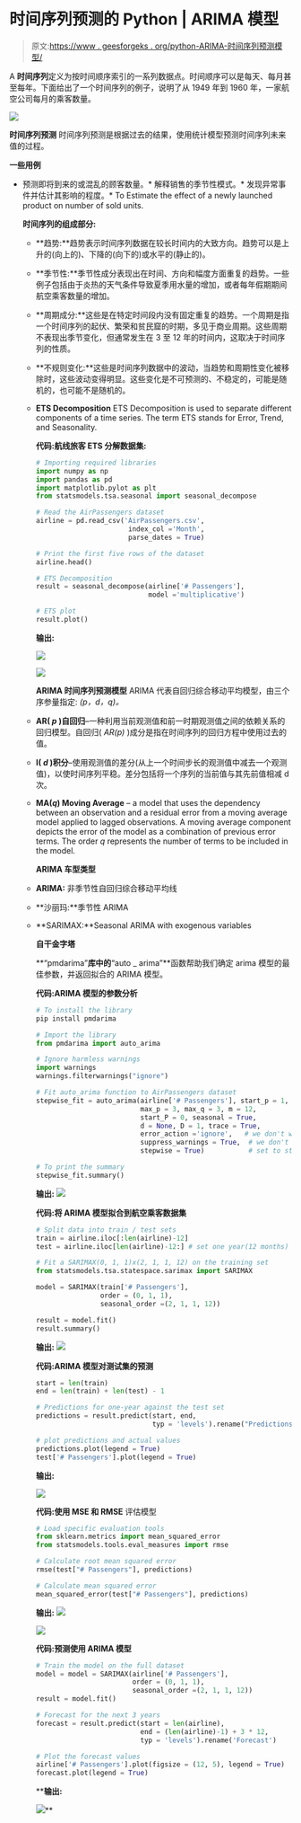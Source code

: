 # 时间序列预测的 Python | ARIMA 模型

> 原文:[https://www . geesforgeks . org/python-ARIMA-时间序列预测模型/](https://www.geeksforgeeks.org/python-arima-model-for-time-series-forecasting/)

A **时间序列**定义为按时间顺序索引的一系列数据点。时间顺序可以是每天、每月甚至每年。下面给出了一个时间序列的例子，说明了从 1949 年到 1960 年，一家航空公司每月的乘客数量。

![](img/bc2f68f6417896bb83db22b33ac2a612.png)

**时间序列预测**
时间序列预测是根据过去的结果，使用统计模型预测时间序列未来值的过程。

**一些用例**

*   预测即将到来的或混乱的顾客数量。*   解释销售的季节性模式。*   发现异常事件并估计其影响的程度。*   To Estimate the effect of a newly launched product on number of sold units.

    **时间序列的组成部分:**

    *   **趋势:**趋势表示时间序列数据在较长时间内的大致方向。趋势可以是上升的(向上的)、下降的(向下的)或水平的(静止的)。
    *   **季节性:**季节性成分表现出在时间、方向和幅度方面重复的趋势。一些例子包括由于炎热的天气条件导致夏季用水量的增加，或者每年假期期间航空乘客数量的增加。
    *   **周期成分:**这些是在特定时间段内没有固定重复的趋势。一个周期是指一个时间序列的起伏、繁荣和贫民窟的时期，多见于商业周期。这些周期不表现出季节变化，但通常发生在 3 至 12 年的时间内，这取决于时间序列的性质。
    *   **不规则变化:**这些是时间序列数据中的波动，当趋势和周期性变化被移除时，这些波动变得明显。这些变化是不可预测的、不稳定的，可能是随机的，也可能不是随机的。
    *   **ETS Decomposition**
        ETS Decomposition is used to separate different components of a time series. The term ETS stands for Error, Trend, and Seasonality.

        **代码:航线旅客 ETS 分解数据集:**

        ```py
        # Importing required libraries
        import numpy as np
        import pandas as pd
        import matplotlib.pylot as plt
        from statsmodels.tsa.seasonal import seasonal_decompose

        # Read the AirPassengers dataset
        airline = pd.read_csv('AirPassengers.csv',
                               index_col ='Month',
                               parse_dates = True)

        # Print the first five rows of the dataset
        airline.head()

        # ETS Decomposition
        result = seasonal_decompose(airline['# Passengers'], 
                                    model ='multiplicative')

        # ETS plot 
        result.plot()
        ```

        **输出:**

        ![](img/11775cbb98e4986033b5c2983554168c.png)

        ![](img/a14daea54d31388e4d802ebc1e13d0fc.png)

        **ARIMA 时间序列预测模型**
        ARIMA 代表自回归综合移动平均模型，由三个序参量指定: *(p，d，q)。*

    *   **AR( *p* )自回归**–一种利用当前观测值和前一时期观测值之间的依赖关系的回归模型。自回归( *AR(p)* )成分是指在时间序列的回归方程中使用过去的值。
    *   **I( *d* )积分**–使用观测值的差分(从上一个时间步长的观测值中减去一个观测值)，以使时间序列平稳。差分包括将一个序列的当前值与其先前值相减 d 次。
    *   **MA(*q*) Moving Average** – a model that uses the dependency between an observation and a residual error from a moving average model applied to lagged observations. A moving average component depicts the error of the model as a combination of previous error terms. The order *q* represents the number of terms to be included in the model.

        **ARIMA 车型类型**

    *   **ARIMA:** 非季节性自回归综合移动平均线
    *   **沙丽玛:**季节性 ARIMA
    *   **SARIMAX:**Seasonal ARIMA with exogenous variables

        **自干金字塔**

        **“pmdarima”**库中的**“auto _ arima”**函数帮助我们确定 arima 模型的最佳参数，并返回拟合的 ARIMA 模型。

        **代码:ARIMA 模型的参数分析**

        ```py
        # To install the library
        pip install pmdarima

        # Import the library
        from pmdarima import auto_arima

        # Ignore harmless warnings
        import warnings
        warnings.filterwarnings("ignore")

        # Fit auto_arima function to AirPassengers dataset
        stepwise_fit = auto_arima(airline['# Passengers'], start_p = 1, start_q = 1,
                                  max_p = 3, max_q = 3, m = 12,
                                  start_P = 0, seasonal = True,
                                  d = None, D = 1, trace = True,
                                  error_action ='ignore',   # we don't want to know if an order does not work
                                  suppress_warnings = True,  # we don't want convergence warnings
                                  stepwise = True)           # set to stepwise

        # To print the summary
        stepwise_fit.summary()
        ```

        **输出:**
        ![](img/6e9c390300b81d63e6f54a81cb927a10.png)

        **代码:将 ARIMA 模型拟合到航空乘客数据集**

        ```py
        # Split data into train / test sets
        train = airline.iloc[:len(airline)-12]
        test = airline.iloc[len(airline)-12:] # set one year(12 months) for testing

        # Fit a SARIMAX(0, 1, 1)x(2, 1, 1, 12) on the training set
        from statsmodels.tsa.statespace.sarimax import SARIMAX

        model = SARIMAX(train['# Passengers'], 
                        order = (0, 1, 1), 
                        seasonal_order =(2, 1, 1, 12))

        result = model.fit()
        result.summary()
        ```

        **输出:**
        ![](img/aff3651d79cab42d4dd30430eccba7e3.png)

        **代码:ARIMA 模型对测试集的预测**

        ```py
        start = len(train)
        end = len(train) + len(test) - 1

        # Predictions for one-year against the test set
        predictions = result.predict(start, end,
                                     typ = 'levels').rename("Predictions")

        # plot predictions and actual values
        predictions.plot(legend = True)
        test['# Passengers'].plot(legend = True)
        ```

        **输出:**

        ![](img/5bc859b7490fc512e840a4e6a246fbdb.png)

        **代码:使用 MSE 和 RMSE** 评估模型

        ```py
        # Load specific evaluation tools
        from sklearn.metrics import mean_squared_error
        from statsmodels.tools.eval_measures import rmse

        # Calculate root mean squared error
        rmse(test["# Passengers"], predictions)

        # Calculate mean squared error
        mean_squared_error(test["# Passengers"], predictions)
        ```

        **输出:**
        ![](img/4f588e7e5aa1e3295d378fa8ea83fac4.png)

        ![](img/e11b00f90edd4d8738d70464f37a0e30.png)

        **代码:预测使用 ARIMA 模型**

        ```py
        # Train the model on the full dataset
        model = model = SARIMAX(airline['# Passengers'], 
                                order = (0, 1, 1), 
                                seasonal_order =(2, 1, 1, 12))
        result = model.fit()

        # Forecast for the next 3 years
        forecast = result.predict(start = len(airline), 
                                  end = (len(airline)-1) + 3 * 12, 
                                  typ = 'levels').rename('Forecast')

        # Plot the forecast values
        airline['# Passengers'].plot(figsize = (12, 5), legend = True)
        forecast.plot(legend = True)
        ```

         ****输出:**

        ![](img/2547d1f123a100d4caf4091f966e3b0e.png)**